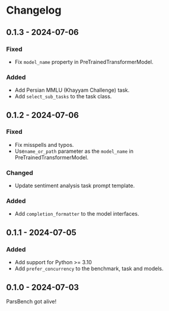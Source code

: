 # Changelog

## 0.1.3 - 2024-07-06

### Fixed

- Fix `model_name` property in PreTrainedTransformerModel.

### Added

- Add Persian MMLU (Khayyam Challenge) task.
- Add `select_sub_tasks` to the task class.

## 0.1.2 - 2024-07-06

### Fixed

- Fix misspells and typos.
- Use`name_or_path` parameter as the `model_name` in PreTrainedTransformerModel.

### Changed

- Update sentiment analysis task prompt template.

### Added

- Add `completion_formatter` to the model interfaces.

## 0.1.1 - 2024-07-05

### Added

- Add support for Python >= 3.10
- Add `prefer_concurrency` to the benchmark, task and models.

## 0.1.0 - 2024-07-03

ParsBench got alive!
